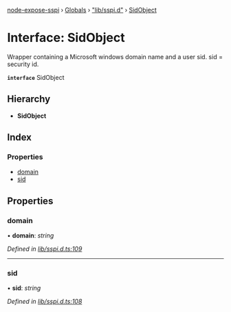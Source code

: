 [node-expose-sspi](../README.md) › [Globals](../globals.md) › ["lib/sspi.d"](../modules/_lib_sspi_d_.md) › [SidObject](_lib_sspi_d_.sidobject.md)

# Interface: SidObject

Wrapper containing a Microsoft windows domain name and a user sid.
sid = security id.

**`interface`** SidObject

## Hierarchy

* **SidObject**

## Index

### Properties

* [domain](_lib_sspi_d_.sidobject.md#domain)
* [sid](_lib_sspi_d_.sidobject.md#sid)

## Properties

###  domain

• **domain**: *string*

*Defined in [lib/sspi.d.ts:109](https://github.com/jlguenego/node-expose-sspi/blob/c6cfc34/lib/sspi.d.ts#L109)*

___

###  sid

• **sid**: *string*

*Defined in [lib/sspi.d.ts:108](https://github.com/jlguenego/node-expose-sspi/blob/c6cfc34/lib/sspi.d.ts#L108)*
